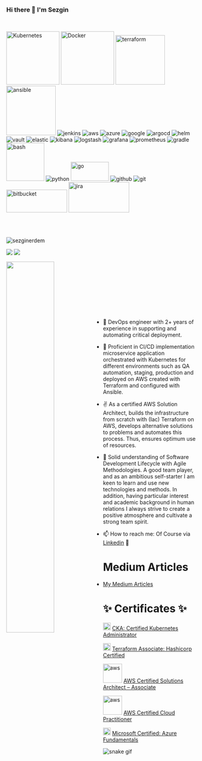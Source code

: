 ### Hi there 👋 I'm Sezgin


<br>

<p align="left">
  <img src="https://www.vectorlogo.zone/logos/kubernetes/kubernetes-ar21.svg" alt="Kubernetes" width="140"/>
  <img src="https://www.vectorlogo.zone/logos/docker/docker-ar21.svg" alt="Docker" width="140"/>
  <img src="https://www.vectorlogo.zone/logos/terraformio/terraformio-ar21.svg" alt="terraform" width="130"/>
  <img src="https://www.vectorlogo.zone/logos/ansible/ansible-ar21.svg" alt="ansible" width="130"/>
  <img src="https://www.vectorlogo.zone/logos/jenkins/jenkins-ar21.svg" alt="jenkins"/>
  <img src="https://www.vectorlogo.zone/logos/amazon_aws/amazon_aws-ar21.svg" alt="aws"/>
  <img src="https://www.vectorlogo.zone/logos/microsoft_azure/microsoft_azure-ar21.svg" alt="azure"/>
  <img src="https://www.vectorlogo.zone/logos/google_cloud/google_cloud-ar21.svg" alt="google"/>
  <img src="https://www.vectorlogo.zone/logos/argoprojio/argoprojio-ar21.svg" alt="argocd"/>
  <img src="https://www.vectorlogo.zone/logos/helmsh/helmsh-icon.svg" alt="helm"/>
  <img src="https://www.vectorlogo.zone/logos/vaultproject/vaultproject-ar21.svg" alt="vault"/>
  <img src="https://www.vectorlogo.zone/logos/elastic/elastic-ar21.svg" alt="elastic"/>
  <img src="https://www.vectorlogo.zone/logos/elasticco_kibana/elasticco_kibana-ar21.svg" alt="kibana"/>
  <img src="https://www.vectorlogo.zone/logos/elasticco_logstash/elasticco_logstash-ar21.svg" alt="logstash"/>
  <img src="https://www.vectorlogo.zone/logos/grafana/grafana-ar21.svg" alt="grafana"/>
  <img src="https://www.vectorlogo.zone/logos/prometheusio/prometheusio-ar21.svg" alt="prometheus"/>
  <img src="https://www.vectorlogo.zone/logos/gradle/gradle-ar21.svg" alt="gradle"/>
  <img src="https://www.vectorlogo.zone/logos/gnu_bash/gnu_bash-official.svg" alt="bash" width="100"/>
  <img src="https://www.vectorlogo.zone/logos/python/python-ar21.svg" alt="python"/>
  <img src="https://www.vectorlogo.zone/logos/golang/golang-official.svg" alt="go" width="100" height="50" />
  <img src="https://www.vectorlogo.zone/logos/github/github-ar21.svg" alt="github" />
  <img src="https://www.vectorlogo.zone/logos/git-scm/git-scm-ar21.svg" alt="git" />
  <img src="https://www.vectorlogo.zone/logos/bitbucket/bitbucket-official.svg" alt="bitbucket" width="160" height="60" />
  <img src="https://www.vectorlogo.zone/logos/atlassian_jira/atlassian_jira-ar21.svg" alt="jira" width="160" height="80" />

</p>

<br>
<br>

<p align="left"> <img src="https://komarev.com/ghpvc/?username=sezginerdem" alt="sezginerdem" /> </p>

[![](https://img.shields.io/badge/linkedin-%230077B5.svg?&style=for-the-badge&logo=linkedin&logoColor=white)](https://www.linkedin.com/in/sezginerdem/)
[![](https://img.shields.io/badge/medium-%2312100E.svg?&style=for-the-badge&logo=medium&logoColor=white)](https://serdem.medium.com/)

<img src="https://github-readme-stats.vercel.app/api?username=sezginerdem&show_icons=true&theme=vision-friendly-dark" align='left' width="50%">

<br><br><br><br><br><br><br><br>


- 🔭 DevOps engineer with 2+ years of experience in supporting and automating critical deployment.
- 🌱 Proficient in CI/CD implementation microservice application orchestrated with Kubernetes for different environments such as QA automation, staging, production and deployed on AWS created with Terraform and configured with Ansible.
- ✌ As a certified AWS Solution Architect, builds the infrastructure from scratch with (Iac) Terraform on AWS, develops alternative solutions to problems and automates this process. Thus, ensures optimum use of resources.
- 👯 Solid understanding of Software Development Lifecycle with Agile Methodologies. A good team player, and as an ambitious self-starter I am keen to learn and use new technologies and methods. In addition, having particular interest and academic background in human relations I always strive to create a positive atmosphere and cultivate a strong team spirit.

- 📫 How to reach me: Of Course via [Linkedin](https://www.linkedin.com/in/sezginerdem/) 👀

# Medium Articles

- [My Medium Articles](https://serdem.medium.com/)

# ✨ Certificates ✨

<img src="https://www.vectorlogo.zone/logos/kubernetes/kubernetes-icon.svg" alt="kubernetes" width="20"/> [CKA: Certified Kubernetes Administrator](https://www.credly.com/badges/c085d450-cf01-4060-8276-4581ce2e1ff2/public_url)

<img src="https://www.vectorlogo.zone/logos/terraformio/terraformio-icon.svg" alt="terraform" width="20"/> [Terraform Associate: Hashicorp Certified](https://www.credly.com/earner/earned/badge/4b4b50bb-c8c4-4a65-a65f-be4bb1b73df0)

<img src="https://www.vectorlogo.zone/logos/amazon_aws/amazon_aws-ar21.svg" alt="aws" width="50"/> [AWS Certified Solutions Architect – Associate](https://www.credly.com/earner/earned/badge/f2d275ff-a222-4d7a-bd75-588022e95be6)

<img src="https://www.vectorlogo.zone/logos/amazon_aws/amazon_aws-ar21.svg" alt="aws" width="50"/> [AWS Certified Cloud Practitioner](https://www.credly.com/earner/earned/badge/f0e35d94-ecbe-44ff-abd6-e3d117b7d7a6)

<img src="https://www.vectorlogo.zone/logos/microsoft_azure/microsoft_azure-icon.svg" alt="azure" width="20"/> [Microsoft Certified: Azure Fundamentals](https://www.credly.com/badges/7320a29e-62ad-48d9-a728-34007275a737/public_url)

![snake gif](https://github.com/sezginerdem/sezginerdem/blob/output/github-contribution-grid-snake.gif)
